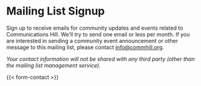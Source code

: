 # Mailing List Signup


Sign up to receive emails for community updates and events related to Communications Hill. We'll try to send one email or less per month. If you are interested in sending a community event announcement or other message to this mailing list, please contact <info@commhill.org>.

_Your contact information will not be shared with any third party (other than the mailing list management service)._

{{< form-contact >}}

